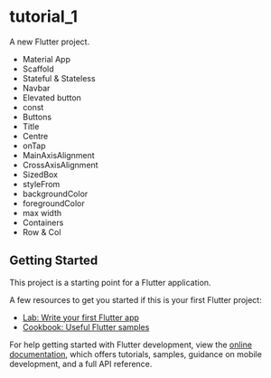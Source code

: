 # tutorial_1

A new Flutter project.
 - Material App
 - Scaffold
 - Stateful & Stateless
 - Navbar
 - Elevated button
 - const
 - Buttons
 - Title
 - Centre
 - onTap
 - MainAxisAlignment
 - CrossAxisAlignment
 - SizedBox
 - styleFrom
 - backgroundColor
 - foregroundColor
 - max width
 - Containers
 - Row & Col



## Getting Started

This project is a starting point for a Flutter application.

A few resources to get you started if this is your first Flutter project:

- [Lab: Write your first Flutter app](https://docs.flutter.dev/get-started/codelab)
- [Cookbook: Useful Flutter samples](https://docs.flutter.dev/cookbook)

For help getting started with Flutter development, view the
[online documentation](https://docs.flutter.dev/), which offers tutorials,
samples, guidance on mobile development, and a full API reference.
